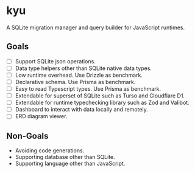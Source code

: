 # kyu

A SQLite migration manager and query builder for JavaScript runtimes.

## Goals

- [ ] Support SQLite json operations.
- [ ] Data type helpers other than SQLite native data types.
- [ ] Low runtime overhead. Use Drizzle as benchmark.
- [ ] Declarative schema. Use Prisma as benchmark.
- [ ] Easy to read Typescript types. Use Prisma as benchmark.
- [ ] Extendable for superset of SQLite such as Turso and Cloudflare D1.
- [ ] Extendable for runtime typechecking library such as Zod and Valibot.
- [ ] Dashboard to interact with data locally and remotely.
- [ ] ERD diagram viewer.

## Non-Goals

- Avoiding code generations.
- Supporting database other than SQLite.
- Supporting language other than JavaScript.
